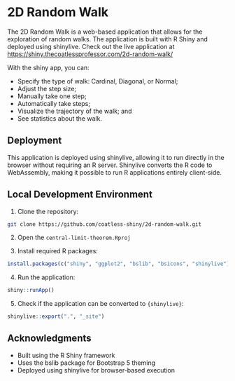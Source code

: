 # 2D Random Walk

The 2D Random Walk is a web-based application that allows for the exploration of
random walks. The application is built with
R Shiny and deployed using shinylive. Check out the live application at
<https://shiny.thecoatlessprofessor.com/2d-random-walk/>

With the shiny app, you can:

- Specify the type of walk: Cardinal, Diagonal, or Normal;
- Adjust the step size;
- Manually take one step;
- Automatically take steps;
- Visualize the trajectory of the walk; and
- See statistics about the walk.

## Deployment

This application is deployed using shinylive, allowing it to run directly in
the browser without requiring an R server. Shinylive converts the R code to 
WebAssembly, making it possible to run R applications entirely client-side.

## Local Development Environment

1. Clone the repository:

```bash
git clone https://github.com/coatless-shiny/2d-random-walk.git
```

2. Open the `central-limit-theorem.Rproj`

3. Install required R packages:

```r
install.packages(c("shiny", "ggplot2", "bslib", "bsicons", "shinylive"))
```

4. Run the application:

```r
shiny::runApp()
```

5. Check if the application can be converted to `{shinylive}`:

```r
shinylive::export(".", "_site")
```

## Acknowledgments

- Built using the R Shiny framework
- Uses the bslib package for Bootstrap 5 theming
- Deployed using shinylive for browser-based execution
